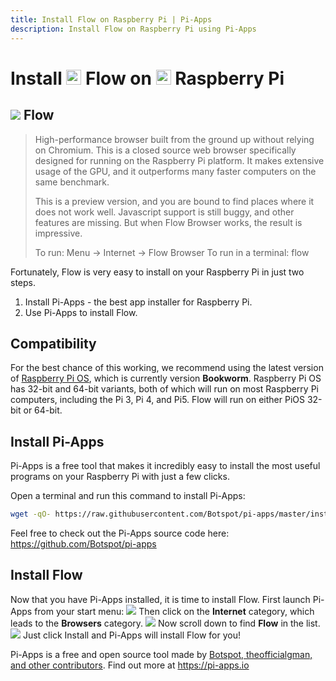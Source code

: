 ```yaml
---
title: Install Flow on Raspberry Pi | Pi-Apps
description: Install Flow on Raspberry Pi using Pi-Apps
---
```

<div class="simple-install-content content">

# Install <img src="/img/app-icons/Flow/icon-64.png" height=24> Flow on <img src=/img/other-icons/raspberrypi-icon.svg height=24> Raspberry Pi

## <img src="/img/app-icons/Flow/icon-64.png"> Flow
> High-performance browser built from the ground up without relying on Chromium.
> This is a closed source web browser specifically designed for running on the Raspberry Pi platform. It makes extensive usage of the GPU, and it outperforms many faster computers on the same benchmark.
> 
> This is a preview version, and you are bound to find places where it does not work well. Javascript support is still buggy, and other features are missing. But when Flow Browser works, the result is impressive.
> 
> To run: Menu -> Internet -> Flow Browser
> To run in a terminal: flow

Fortunately, Flow is very easy to install on your Raspberry Pi in just two steps.
1. Install Pi-Apps - the best app installer for Raspberry Pi.
2. Use Pi-Apps to install Flow.
</div>
<div class="simple-install-content content">

## Compatibility
For the best chance of this working, we recommend using the latest version of [Raspberry Pi OS](https://www.raspberrypi.com/software/), which is currently version **Bookworm**.
Raspberry Pi OS has 32-bit and 64-bit variants, both of which will run on most Raspberry Pi computers, including the Pi 3, Pi 4, and Pi5.
Flow will run on either PiOS 32-bit or 64-bit.
</div>
<div class="simple-install-content content">

## Install Pi-Apps

Pi-Apps is a free tool that makes it incredibly easy to install the most useful programs on your Raspberry Pi with just a few clicks.

Open a terminal and run this command to install Pi-Apps:
```bash
wget -qO- https://raw.githubusercontent.com/Botspot/pi-apps/master/install | bash
```
Feel free to check out the Pi-Apps source code here: https://github.com/Botspot/pi-apps
</div>
<div class="simple-install-content content">

## Install Flow

Now that you have Pi-Apps installed, it is time to install Flow.
First launch Pi-Apps from your start menu:
<img src="/img/start-menu.png">
Then click on the <b>Internet</b> category, which leads to the <b>Browsers</b> category.
<img src="/img/category-selections/Browsers.png">
Now scroll down to find <b>Flow</b> in the list.
<img src="/img/app-icons/Flow/app-selection.png">
Just click Install and Pi-Apps will install Flow for you!
</div>
<div class="simple-install-content content">

Pi-Apps is a free and open source tool made by [Botspot, theofficialgman, and other contributors](/about/#contributors). Find out more at https://pi-apps.io
</div>
